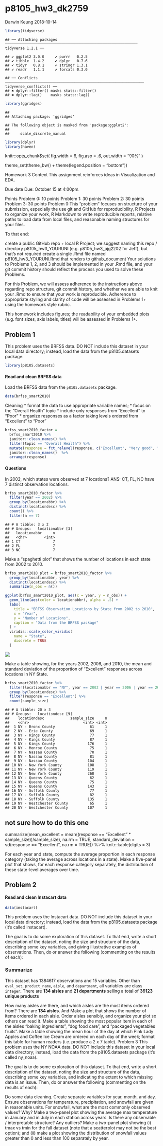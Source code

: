 p8105\_hw3\_dk2759
================
Darwin Keung
2018-10-14

``` r
library(tidyverse)
```

    ## ── Attaching packages ───────────────────────────────────────────────────────────── tidyverse 1.2.1 ──

    ## ✔ ggplot2 3.0.0     ✔ purrr   0.2.5
    ## ✔ tibble  1.4.2     ✔ dplyr   0.7.6
    ## ✔ tidyr   0.8.1     ✔ stringr 1.3.1
    ## ✔ readr   1.1.1     ✔ forcats 0.3.0

    ## ── Conflicts ──────────────────────────────────────────────────────────────── tidyverse_conflicts() ──
    ## ✖ dplyr::filter() masks stats::filter()
    ## ✖ dplyr::lag()    masks stats::lag()

``` r
library(ggridges)
```

    ## 
    ## Attaching package: 'ggridges'

    ## The following object is masked from 'package:ggplot2':
    ## 
    ##     scale_discrete_manual

``` r
library(dplyr)
library(haven)
```

knitr::opts\_chunk$set( fig.width = 6, fig.asp = .6, out.width = “90%” )

theme\_set(theme\_bw() + theme(legend.position = “bottom”))

Homework 3 Context This assignment reinforces ideas in Visualization and
EDA.

Due date Due: October 15 at 4:00pm.

Points Problem 0: 10 points Problem 1: 30 points Problem 2: 30 points
Problem 3: 30 points Problem 0 This “problem” focuses on structure of
your submission, especially the use git and GitHub for reproducibility,
R Projects to organize your work, R Markdown to write reproducible
reports, relative paths to load data from local files, and reasonable
naming structures for your files.

To that end:

create a public GitHub repo + local R Project; we suggest naming this
repo / directory p8105\_hw3\_YOURUNI (e.g. p8105\_hw3\_ajg2202 for
Jeff), but that’s not required create a single .Rmd file named
p8105\_hw3\_YOURUNI.Rmd that renders to github\_document Your solutions
to Problems 1, 2, and 3 should be implemented in your .Rmd file, and
your git commit history should reflect the process you used to solve
these Problems.

For this Problem, we will assess adherence to the instructions above
regarding repo structure, git commit history, and whether we are able to
knit your .Rmd to ensure that your work is reproducible. Adherence to
appropriate styling and clarity of code will be assessed in Problems 1+
using the homework style rubric.

This homework includes figures; the readability of your embedded plots
(e.g. font sizes, axis labels, titles) will be assessed in Problems 1+.

## Problem 1

This problem uses the BRFSS data. DO NOT include this dataset in your
local data directory; instead, load the data from the p8105.datasets
package.

``` r
library(p8105.datasets)
```

#### Read and clean BRFSS data

Load the BRFSS data from the `p8105.datasets` package.

``` r
data(brfss_smart2010)
```

Cleaning \* format the data to use appropriate variable names; \* focus
on the “Overall Health” topic \* include only responses from “Excellent”
to “Poor” \* organize responses as a factor taking levels ordered from
“Excellent” to “Poor”

``` r
brfss_smart2010_factor =
  brfss_smart2010 %>% 
  janitor::clean_names() %>% 
  filter(topic == "Overall Health") %>% 
  mutate(response = fct_relevel(response, c("Excellent", "Very good", "Good", "Fair", "Poor"))) %>%
  janitor::clean_names()  %>%
  arrange(response)
```

#### Questions

In 2002, which states were observed at 7 locations? ANS: CT, FL, NC have
7 distinct observation locations.

``` r
brfss_smart2010_factor %>% 
  filter(year == 2002) %>% 
  group_by(locationabbr) %>% 
  distinct(locationdesc) %>% 
  count() %>% 
  filter(n == 7)
```

    ## # A tibble: 3 x 2
    ## # Groups:   locationabbr [3]
    ##   locationabbr     n
    ##   <chr>        <int>
    ## 1 CT               7
    ## 2 FL               7
    ## 3 NC               7

Make a “spaghetti plot” that shows the number of locations in each state
from 2002 to 2010.

``` r
brfss_smart2010_plot = brfss_smart2010_factor %>% 
  group_by(locationabbr, year) %>% 
  distinct(locationdesc) %>%
  summarize(n_obs = n())

ggplot(brfss_smart2010_plot, aes(x = year, y = n_obs)) + 
  geom_line(aes(color = locationabbr), alpha = .5) +
  labs(
    title = "BRFSS Observation Locations by State from 2002 to 2010",
    x = "Year",
    y = "Number of Locations",
    caption = "Data from the BRFSS package"
  ) + 
  viridis::scale_color_viridis(
    name = "State", 
    discrete = TRUE
  )
```

![](p8105_hw3_dk2759_files/figure-gfm/spaghetti_plot-1.png)<!-- -->

Make a table showing, for the years 2002, 2006, and 2010, the mean and
standard deviation of the proportion of “Excellent” responses across
locations in NY State.

``` r
brfss_smart2010_factor %>% 
  filter(locationabbr == "NY", year == 2002 | year == 2006 | year == 2010) %>% 
  group_by(locationdesc) %>%
  filter(response == "Excellent") %>% 
  count(sample_size)
```

    ## # A tibble: 20 x 3
    ## # Groups:   locationdesc [9]
    ##    locationdesc            sample_size     n
    ##    <chr>                         <int> <int>
    ##  1 NY - Bronx County                61     1
    ##  2 NY - Erie County                 69     1
    ##  3 NY - Kings County                77     1
    ##  4 NY - Kings County                87     1
    ##  5 NY - Kings County               176     1
    ##  6 NY - Monroe County               75     1
    ##  7 NY - Nassau County               70     1
    ##  8 NY - Nassau County               81     1
    ##  9 NY - Nassau County              104     1
    ## 10 NY - New York County            108     1
    ## 11 NY - New York County            119     1
    ## 12 NY - New York County            260     1
    ## 13 NY - Queens County               62     1
    ## 14 NY - Queens County               75     1
    ## 15 NY - Queens County              143     1
    ## 16 NY - Suffolk County              77     1
    ## 17 NY - Suffolk County              82     1
    ## 18 NY - Suffolk County             135     1
    ## 19 NY - Westchester County          65     1
    ## 20 NY - Westchester County         107     1

## not sure how to do this one

summarize(mean\_excellent = mean((response == “Excellent” \*
sample\_size))/sample\_size), na.rm = TRUE, standard\_deviation =
sd(response == “Excellent”, na.rm = TRUE)) %\>% knitr::kable(digits = 3)

For each year and state, compute the average proportion in each response
category (taking the average across locations in a state). Make a
five-panel plot that shows, for each response category separately, the
distribution of these state-level averages over time.

## Problem 2

#### Read and clean Instacart data

``` r
data(instacart)
```

This problem uses the Instacart data. DO NOT include this dataset in
your local data directory; instead, load the data from the
p8105.datasets package (it’s called instacart).

The goal is to do some exploration of this dataset. To that end, write a
short description of the dataset, noting the size and structure of the
data, describing some key variables, and giving illustrative examples of
observations. Then, do or answer the following (commenting on the
results of each):

### Summarize

This dataset has 1384617 observations and 15 variables. Other than
`eval_set`, `product_name`, `aisle`, and `department`, all variables are
class `integer`. There are **134 aisles** and **21 departments** selling
a total of **39123 unique products**

How many aisles are there, and which aisles are the most items ordered
from? There are **134 aisles**. And Make a plot that shows the number of
items ordered in each aisle. Order aisles sensibly, and organize your
plot so others can read it. Make a table showing the most popular item
in each of the aisles “baking ingredients”, “dog food care”, and
“packaged vegetables fruits”. Make a table showing the mean hour of
the day at which Pink Lady Apples and Coffee Ice Cream are ordered on
each day of the week; format this table for human readers (i.e. produce
a 2 x 7 table). Problem 3 This problem uses the NY NOAA data. DO NOT
include this dataset in your local data directory; instead, load the
data from the p8105.datasets package (it’s called ny\_noaa).

The goal is to do some exploration of this dataset. To that end, write a
short description of the dataset, noting the size and structure of the
data, describing some key variables, and indicating the extent to which
missing data is an issue. Then, do or answer the following (commenting
on the results of each):

Do some data cleaning. Create separate variables for year, month, and
day. Ensure observations for temperature, precipitation, and snowfall
are given in reasonable units. For snowfall, what are the most commonly
observed values? Why? Make a two-panel plot showing the average max
temperature in January and in July in each station across years. Is
there any observable / interpretable structure? Any outliers? Make a
two-panel plot showing (i) tmax vs tmin for the full dataset (note that
a scatterplot may not be the best option); and (ii) make a plot showing
the distribution of snowfall values greater than 0 and less than 100
separately by year.
